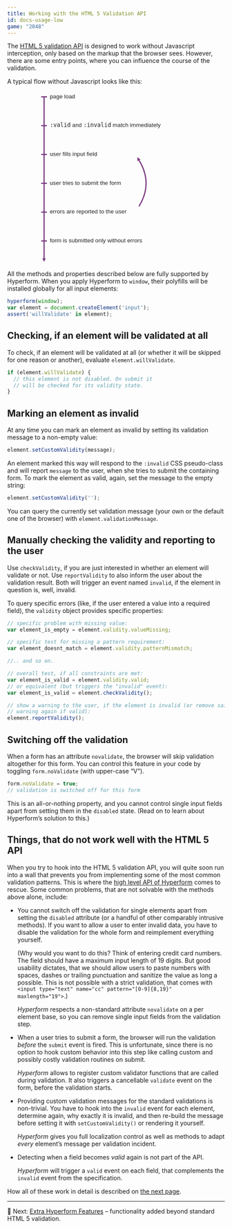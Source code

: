 ```yaml
---
title: Working with the HTML 5 Validation API
id: docs-usage-low
game: "2048"
---
```

The [HTML 5 validation
API](https://html.spec.whatwg.org/multipage/forms.html#the-constraint-validation-api)
is designed to work without Javascript interception, only based on the markup
that the browser sees. However, there are some entry points, where you can
influence the course of the validation.

A typical flow without Javascript looks like this:

<svg xmlns="http://www.w3.org/2000/svg" viewBox="0 0 600 600" style="width:400px;max-width:100%;display:block;margin:0 auto;">
<defs>
<marker id="Triangle"
viewBox="0 0 10 10" refX="0" refY="5"
markerUnits="strokeWidth"
markerWidth="4" markerHeight="3"
orient="auto">
<path d="M 0 0 L 10 5 L 0 10 z" fill="#78397E" />
</marker>
</defs>
<g fill="none" stroke-width="4" stroke="#78397E">
<line x1="50" y1="20" x2="50" y2="580" marker-end="url(#Triangle)"/>
<line x1="40" y1="20" x2="60" y2="20"/>
<line x1="40" y1="120" x2="60" y2="120"/>
<line x1="40" y1="220" x2="60" y2="220"/>
<line x1="40" y1="320" x2="60" y2="320"/>
<line x1="40" y1="420" x2="60" y2="420"/>
<line x1="40" y1="520" x2="60" y2="520"/>
<path d="M 380,400 A 1200,400 0 0,0 380,240" marker-end="url(#Triangle)"/>
</g>
<text font-size="20" font-family="Work Sans,sans-serif" fill="#262422">
<tspan x="70" y="225">user fills input field</tspan>
<tspan x="70" y="325">user tries to submit the form</tspan>
<tspan x="70" y="25">page load</tspan>
<tspan x="70" y="125"><tspan font-family="monospace">:valid</tspan> and <tspan font-family="monospace">:invalid</tspan> match immediately</tspan>
<tspan x="70" y="425">errors are reported to the user</tspan>
<tspan x="70" y="525">form is submitted only without errors</tspan>
</text>
</svg>

All the methods and properties described below are fully supported by Hyperform.
When you apply Hyperform to `window`, their polyfills will be installed
globally for all input elements:

```js
hyperform(window);
var element = document.createElement('input');
assert('willValidate' in element);
```

## Checking, if an element will be validated at all

To check, if an element will be validated at all (or whether it will be skipped
for one reason or another), evaluate `element.willValidate`.

```js
if (element.willValidate) {
  // this element is not disabled. On submit it
  // will be checked for its validity state.
}
```

## Marking an element as invalid

At any time you can mark an element as invalid by setting its validation
message to a non-empty value:

```js
element.setCustomValidity(message);
```

An element marked this way will respond to the `:invalid` CSS pseudo-class and
will report `message` to the user, when she tries to submit the containing
form. To mark the element as valid, again, set the message to the empty string:

```js
element.setCustomValidity('');
```

You can query the currently set validation message (your own or the default
one of the browser) with `element.validationMessage`.

## Manually checking the validity and reporting to the user

Use `checkValidity`, if you are just interested in whether an element will
validate or not. Use `reportValidity` to also inform the user about the
validation result. Both will trigger an event named `invalid`, if the element
in question is, well, invalid.

To query specific errors (like, if the user entered a value into a required
field), the `validity` object provides specific properties:

```js
// specific problem with missing value:
var element_is_empty = element.validity.valueMissing;

// specific test for missing a pattern requirement:
var element_doesnt_match = element.validity.patternMismatch;

//.. and so on.

// overall test, if all constraints are met:
var element_is_valid = element.validity.valid;
// or equivalent (but triggers the "invalid" event):
var element_is_valid = element.checkValidity();

// show a warning to the user, if the element is invalid (or remove said
// warning again if valid):
element.reportValidity();
```

## Switching off the validation

When a form has an attribute `novalidate`, the browser will skip validation
altogether for this form. You can control this feature in your code by
toggling `form.noValidate` (with upper-case “V”).

```js
form.noValidate = true;
// validation is switched off for this form
```

This is an all-or-nothing property, and you cannot control single input fields
apart from setting them in the `disabled` state. (Read on to learn about
Hyperform’s solution to this.)


## Things, that do not work well with the HTML 5 API

When you try to hook into the HTML 5 validation API, you will quite soon run
into a wall that prevents you from implementing some of the most common
validation patterns. This is where the [high level API of
Hyperform](high_level_api.html) comes to rescue. Some common problems, that
are not solvable with the methods above alone, include:

*   You cannot switch off the validation for single elements apart from setting
    the `disabled` attribute (or a handful of other comparably intrusive
    methods). If you want to allow a user to enter invalid data, you have to
    disable the validation for the whole form and reimplement everything
    yourself.

    (Why would you want to do this? Think of entering credit card numbers.
    The field should have a maximum input length of 19 digits. But good
    usability dictates, that we should allow users to paste numbers with
    spaces, dashes or trailing punctuation and sanitize the value as long a
    possible. This is not possible with a strict validation, that comes with
    `<input type="text" name="cc" pattern="[0-9]{8,19}" maxlength="19">`.)

    _Hyperform_ respects a non-standard attribute `novalidate` on a per
    element base, so you can remove single input fields from the validation
    step.

*   When a user tries to submit a form, the browser will run the validation
    _before_ the `submit` event is fired. This is unfortunate, since there is
    no option to hook custom behavior into this step like calling custom
    and possibly costly validation routines on submit.

    _Hyperform_ allows to register custom validator functions that are called
    during validation. It also triggers a cancellable `validate` event on the
    form, before the validation starts.

*   Providing custom validation messages for the standard validations is
    non-trivial. You have to hook into the `invalid` event for each element,
    determine again, why exactly it is invalid, and then re-build the message
    before setting it with `setCustomValidity()` or rendering it yourself.

    _Hyperform_ gives you full localization control as well as methods to
    adapt _every_ element’s message per validation incident.

*   Detecting when a field becomes _valid_ again is not part of the API.

    _Hyperform_ will trigger a `valid` event on each field, that complements
    the `invalid` event from the specification.

How all of these work in detail is described on [the next
page](high_level_api.html).

----

:gem: Next: [Extra Hyperform Features](high_level_api.html) – functionality
added beyond standard HTML 5 validation.
